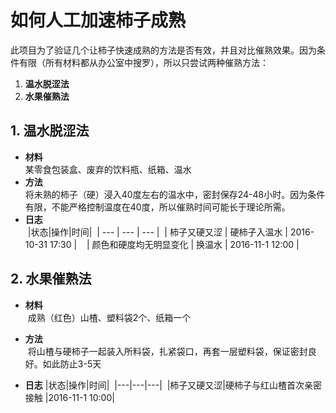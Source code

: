 # 如何人工加速柿子成熟
此项目为了验证几个让柿子快速成熟的方法是否有效，并且对比催熟效果。因为条件有限（所有材料都从办公室中搜罗），所以只尝试两种催熟方法：

1. **温水脱涩法**
2. **水果催熟法**

## 1. 温水脱涩法
* **材料**  
  某零食包装盒、废弃的饮料瓶、纸箱、温水
* **方法**  
  将未熟的柿子（硬）浸入40度左右的温水中，密封保存24-48小时。因为条件有限，不能严格控制温度在40度，所以催熟时间可能长于理论所需。
* **日志**  
  |状态|操作|时间|
  | --- | --- | --- |
  | 柿子又硬又涩 | 硬柿子入温水 | 2016-10-31 17:30 |  
  | 颜色和硬度均无明显变化 | 换温水 | 2016-11-1 12:00 |


## 2. 水果催熟法
* **材料**  
  成熟（红色）山楂、塑料袋2个、纸箱一个

* **方法**  
  将山楂与硬柿子一起装入所料袋，扎紧袋口，再套一层塑料袋，保证密封良好。如此防止3-5天
  
* **日志**
  |状态|操作|时间|
  |---|---|---|
  |柿子又硬又涩|硬柿子与红山楂首次亲密接触 |2016-11-1 10:00|
